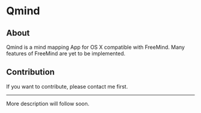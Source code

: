 # Qmind

## About
Qmind is a mind mapping App for OS X compatible with FreeMind. Many features of FreeMind are yet to be implemented.

## Contribution
If you want to contribute, please contact me first.

- - -

More description will follow soon.